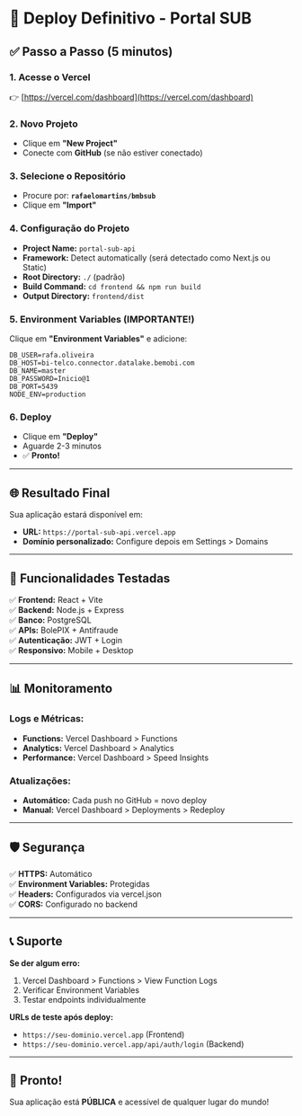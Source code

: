 # 🚀 Deploy Definitivo - Portal SUB

## ✅ Passo a Passo (5 minutos)

### 1. **Acesse o Vercel**
👉 [https://vercel.com/dashboard](https://vercel.com/dashboard)

### 2. **Novo Projeto**
- Clique em **"New Project"**
- Conecte com **GitHub** (se não estiver conectado)

### 3. **Selecione o Repositório**
- Procure por: **`rafaelomartins/bmbsub`**
- Clique em **"Import"**

### 4. **Configuração do Projeto**
- **Project Name:** `portal-sub-api`
- **Framework:** Detect automatically (será detectado como Next.js ou Static)
- **Root Directory:** `./` (padrão)
- **Build Command:** `cd frontend && npm run build`
- **Output Directory:** `frontend/dist`

### 5. **Environment Variables** (IMPORTANTE!)
Clique em **"Environment Variables"** e adicione:

```
DB_USER=rafa.oliveira
DB_HOST=bi-telco.connector.datalake.bemobi.com
DB_NAME=master
DB_PASSWORD=Inicio@1
DB_PORT=5439
NODE_ENV=production
```

### 6. **Deploy**
- Clique em **"Deploy"**
- Aguarde 2-3 minutos
- ✅ **Pronto!**

---

## 🌐 **Resultado Final**

Sua aplicação estará disponível em:
- **URL:** `https://portal-sub-api.vercel.app`
- **Domínio personalizado:** Configure depois em Settings > Domains

---

## 🔧 **Funcionalidades Testadas**

✅ **Frontend:** React + Vite  
✅ **Backend:** Node.js + Express  
✅ **Banco:** PostgreSQL  
✅ **APIs:** BolePIX + Antifraude  
✅ **Autenticação:** JWT + Login  
✅ **Responsivo:** Mobile + Desktop  

---

## 📊 **Monitoramento**

### Logs e Métricas:
- **Functions:** Vercel Dashboard > Functions
- **Analytics:** Vercel Dashboard > Analytics
- **Performance:** Vercel Dashboard > Speed Insights

### Atualizações:
- **Automático:** Cada push no GitHub = novo deploy
- **Manual:** Vercel Dashboard > Deployments > Redeploy

---

## 🛡️ **Segurança**

✅ **HTTPS:** Automático  
✅ **Environment Variables:** Protegidas  
✅ **Headers:** Configurados via vercel.json  
✅ **CORS:** Configurado no backend  

---

## 📞 **Suporte**

**Se der algum erro:**
1. Vercel Dashboard > Functions > View Function Logs
2. Verificar Environment Variables
3. Testar endpoints individualmente

**URLs de teste após deploy:**
- `https://seu-dominio.vercel.app` (Frontend)
- `https://seu-dominio.vercel.app/api/auth/login` (Backend)

---

## 🎉 **Pronto!**
Sua aplicação está **PÚBLICA** e acessível de qualquer lugar do mundo! 